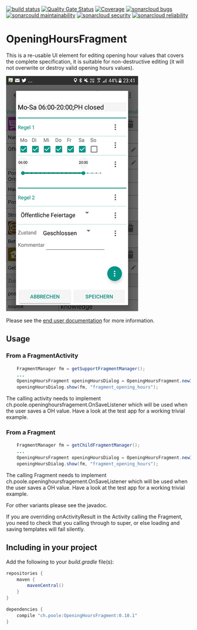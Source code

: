 [![build status](https://github.com/simonpoole/OpeningHoursFragment/actions/workflows/android.yml/badge.svg)](https://github.com/simonpoole/OpeningHoursFragment/actions) [![Quality Gate Status](https://sonarcloud.io/api/project_badges/measure?project=OpeningHoursFragment%3Alib&metric=alert_status)](https://sonarcloud.io/dashboard?id=OpeningHoursFragment) [![Coverage](https://sonarcloud.io/api/project_badges/measure?project=OpeningHoursFragment%3Alib&metric=coverage)](https://sonarcloud.io/dashboard?id=OpeningHoursFragment) [![sonarcloud bugs](https://sonarcloud.io/api/project_badges/measure?project=OpeningHoursFragment%3Alib&metric=bugs)](https://sonarcloud.io/component_measures?id=OpeningHoursFragment%3Alib&metric=bugs) [![sonarcould maintainability](https://sonarcloud.io/api/project_badges/measure?project=OpeningHoursFragment%3Alib&metric=sqale_rating)](https://sonarcloud.io/component_measures?id=OpeningHoursFragment%3Alib&metric=Maintainability) [![sonarcloud security](https://sonarcloud.io/api/project_badges/measure?project=OpeningHoursFragment%3Alib&metric=security_rating)](https://sonarcloud.io/component_measures?id=OpeningHoursFragment%3Alib&metric=Security) [![sonarcloud reliability](https://sonarcloud.io/api/project_badges/measure?project=OpeningHoursFragment%3Alib&metric=reliability_rating)](https://sonarcloud.io/component_measures?id=OpeningHoursFragment%3Alib&metric=Reliability)

# OpeningHoursFragment

This is a re-usable UI element for editing opening hour values that covers the complete specification, it is suitable for non-destructive editing (it will not overwrite or destroy valid opening hours values).

![Screenshot](documentation/images/Screenshot_basic.png)

Please see the [end user documentation](lib/documentation/docs/help/en/Opening%20hours.md) for more information. 

## Usage

### From a FragmentActivity

``` java
    FragmentManager fm = getSupportFragmentManager();
    ...
	OpeningHoursFragment openingHoursDialog = OpeningHoursFragment.newInstance(key,finalValue, R.style.Theme_AppCompat_Light_Dialog_Alert, -1, true);
	openingHoursDialog.show(fm, "fragment_opening_hours");
```

The calling activity needs to implement ch.poole.openinghoursfragement.OnSaveListener which will be used when the user saves a OH value. Have a look at the test app for a working trivial example.

### From a Fragment

``` java
    FragmentManager fm = getChildFragmentManager();
    ...
	OpeningHoursFragment openingHoursDialog = OpeningHoursFragment.newInstanceForFragment(key,finalValue, R.style.Theme_AppCompat_Light_Dialog_Alert, -1, true);
	openingHoursDialog.show(fm, "fragment_opening_hours");
```

The calling Fragment needs to implement ch.poole.openinghoursfragement.OnSaveListener which will be used when the user saves a OH value. Have a look at the test app for a working trivial example.

For other variants please see the javadoc.

If you are overriding onActivityResult in the Activity calling the Fragment, you need to check that you calling through to super, or else loading and saving templates will fail silently. 

## Including in your project

Add the following to your *build.gradle* file(s):

``` groovy
repositories {
    maven {
    	mavenCentral()
    }
}
```

``` groovy
dependencies {
    compile "ch.poole:OpeningHoursFragment:0.10.1"
}
```
